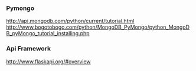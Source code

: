 
### Pymongo
http://api.mongodb.com/python/current/tutorial.html
http://www.bogotobogo.com/python/MongoDB_PyMongo/python_MongoDB_pyMongo_tutorial_installing.php

### Api Framework
http://www.flaskapi.org/#overview
